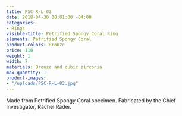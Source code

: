 ```yaml
---
title: PSC-R-L-03
date: 2018-04-30 00:01:00 -04:00
categories:
- Rings
visible-title: Petrified Spongy Coral Ring
elements: Petrified Spongy Coral
product-colors: Bronze
price: 110
weight: 1
width: 7
materials: Bronze and cubic zirconia
max-quantity: 1
product-images:
- "/uploads/PSC-R-L-03.jpg"
---
```


Made from Petrified Spongy Coral specimen. Fabricated by the Chief Investigator, Ráchel Räder.